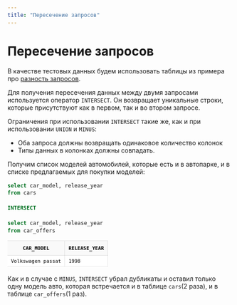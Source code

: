 ```yaml
---
title: "Пересечение запросов"
---
```


# Пересечение запросов

В качестве тестовых данных будем использовать таблицы из примера про
[разность запросов](/sql/sets/minus/).

Для получения пересечения данных между двумя запросами используется
оператор `INTERSECT`. Он возвращает уникальные строки, которые
присутствуют как в первом, так и во втором запросе.

Ограничения при использовании `INTERSECT` такие же, как и при
использовании `UNION` и `MINUS`:

-   Оба запроса должны возвращать одинаковое количество колонок
-   Типы данных в колонках должны совпадать.

Получим список моделей автомобилей, которые есть и в автопарке, и в
списке предлагаемых для покупки моделей:

```sql
select car_model, release_year
from cars

INTERSECT

select car_model, release_year
from car_offers
```

![](/img/7_unions/intersect_1.png)

Как и в случае с `MINUS`, `INTERSECT` убрал дубликаты и оставил только
одну модель авто, которая встречается и в таблице `cars`(2 раза), и в
таблице `car_offers`(1 раз).
